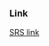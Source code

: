 ### Link

[SRS link](https://drive.google.com/file/d/1pzX-Yt35CBT86_hz6Xln3iDsBf0tY8NG/view?usp=sharing)



